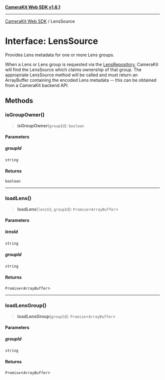 [**CameraKit Web SDK v1.6.1**](../README.md)

***

[CameraKit Web SDK](../globals.md) / LensSource

# Interface: LensSource

Provides Lens metadata for one or more Lens groups.

When a Lens or Lens group is requested via the [LensRepository](../classes/LensRepository.md), CameraKit will find the LensSource which
claims ownership of that group. The appropriate LensSource method will be called and must return an ArrayBuffer
containing the encoded Lens metadata -- this can be obtained from a CameraKit backend API.

## Methods

### isGroupOwner()

> **isGroupOwner**(`groupId`): `boolean`

#### Parameters

##### groupId

`string`

#### Returns

`boolean`

***

### loadLens()

> **loadLens**(`lensId`, `groupId`): `Promise`\<`ArrayBuffer`\>

#### Parameters

##### lensId

`string`

##### groupId

`string`

#### Returns

`Promise`\<`ArrayBuffer`\>

***

### loadLensGroup()

> **loadLensGroup**(`groupId`): `Promise`\<`ArrayBuffer`\>

#### Parameters

##### groupId

`string`

#### Returns

`Promise`\<`ArrayBuffer`\>
